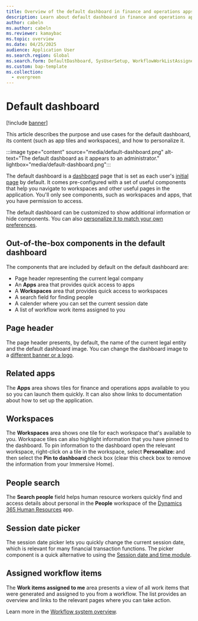 ```yaml
---
title: Overview of the default dashboard in finance and operations apps
description: Learn about default dashboard in finance and operations apps which can be used as the basic navigation hub and how you can personalize it.
author: cabeln
ms.author: cabeln
ms.reviewer: kamaybac
ms.topic: overview
ms.date: 04/25/2025
audience: Application User
ms.search.region: Global
ms.search.form: DefaultDashboard, SysUserSetup, WorkflowWorkListAssignedToMe
ms.custom: bap-template
ms.collection:
  - evergreen
---
```


# Default dashboard

[!include [banner](../includes/banner.md)]

This article describes the purpose and use cases for the default dashboard, its content (such as app tiles and workspaces), and how to personalize it.

:::image type="content" source="media/default-dashboard.png" alt-text="The default dashboard as it appears to an administrator." lightbox="media/default-dashboard.png":::

The default dashboard is a [dashboard](../../dev-itpro/user-interface/page-navigation.md#dashboard) page that is set as each user's [initial page](set-users-initial-page.md) by default. It comes pre-configured with a set of useful components that help you navigate to workspaces and other useful pages in the application. You'll only see components, such as workspaces and apps, that you have permission to access.

The default dashboard can be customized to show additional information or hide components. You can also [personalize it to match your own preferences](../../dev-itpro/get-started/personalize-user-experience.md).

## Out-of-the-box components in the default dashboard

The components that are included by default on the default dashboard are:

- Page header representing the current legal company
- An **Apps** area that provides quick access to apps
- A **Workspaces** area that provides quick access to workspaces
- A search field for finding people
- A calender where you can set the current session date
- A list of workflow work items assigned to you

## Page header

The page header presents, by default, the name of the current legal entity and the default dashboard image. You can change the dashboard image to a [different banner or a logo](../get-started/tasks/change-banner-or-logo.md).

## Related apps

The **Apps** area shows tiles for finance and operations apps available to you so you can launch them quickly. It can also show links to documentation about how to set up the application.

## Workspaces

The **Workspaces** area shows one tile for each workspace that's available to you. Workspace tiles can also highlight information that you have pinned to the dashboard. To pin information to the dashboard open the relevant workspace, right-click on a tile in the workspace, select **Personalize: <tile name>** and then select the **Pin to dashboard** check box (clear this check box to remove the information from your Immersive Home).

## People search

The **Search people** field helps human resource workers quickly find and access details about personal in the **People** workspace of the [Dynamics 365 Human Resources](../../../human-resources/welcome.md) app.

## Session date picker

The session date picker lets you quickly change the current session date, which is relevant for many financial transaction functions. The picker component is a quick alternative to using the [Session date and time module](../../fin-ops/organization-administration/tasks/change-date-session.md).

## Assigned workflow items

The **Work items assigned to me** area presents a view of all work items that were generated and assigned to you from a workflow. The list provides an overview and links to the relevant pages where you can take action.

Learn more in the [Workflow system overview](../organization-administration/overview-workflow-system.md).
